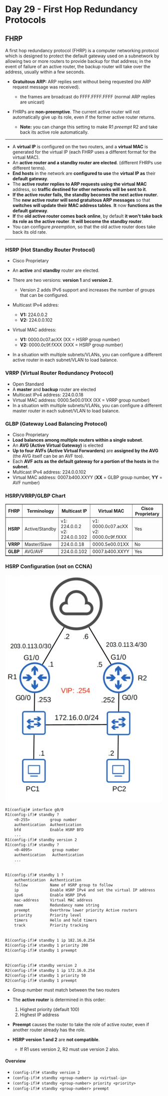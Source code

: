 # Day 29 - First Hop Redundancy Protocols

## FHRP

A first hop redundancy protocol (FHRP) is a computer networking protocol which is designed to protect the default gateway used on a subnetwork by allowing two or more routers to provide backup for that address; in the event of failure of an active router, the backup router will take over the address, usually within a few seconds.

-   **Gratuitous ARP:** ARP replies sent without being requested (no ARP request message was received).

    -   the frames are broadcast do FFFF.FFFF.FFFF (normal ARP replies are unicast)

-   FHRPs are **non-preemptive**. The current active router will not automatically give up its role, even if the former active router returns.
    -   **Note:** you can change this setting to make R1 _preempt_ R2 and take back its active role automatically.

---

-   A **virtual IP** is configured on the two routers, and a **virtual MAC** is generated for the virtual IP (each FHRP uses a different format for the virtual MAC).
-   An **active router and a standby router are elected**. (different FHRPs use different terms).
-   **End hosts** in the network are **configured to use** the **virtual IP as** their **default gateway**.
-   The **active router replies to ARP requests using the virtual MAC** address, so **traffic destined for other networks will be sent to it**.
-   **If the active router fails, the standby becomes the next active router**. The **new active router will send gratuitous ARP messages** so that **switches will update their MAC address tables**. **It** now **functions as the default gateway**.
-   **If** the **old active router comes back online**, by default **it won't take back its role as the active router**. **It will become the standby router**.
-   You can configure _preemption_, so that the old active router does take back its old rate.

---

### HSRP (Hot Standby Router Protocol)

-   Cisco Proprietary
-   An **active** and **standby** router are elected.
-   There are two versions: **version 1** and **version 2**.

    -   Version 2 adds IPv6 support and increases the number of groups that can be configured.

-   Multicast IPv4 addres:

    -   **V1:** 224.0.0.2
    -   **V2:** 224.0.0.102

-   Virtual MAC address:

    -   **V1:** 0000.0c07.acXX (XX = HSRP group number)
    -   **V2:** 0000.0c9f.fXXX (XXX = HSRP group number)

-   In a situation with multiple subnets/VLANs, you can configure a different active router in each subnet/VLAN to load balance.

### VRRP (Virtual Router Redundancy Protocol)

-   Open Standard
-   A **master** and **backup** router are elected
-   Multicast IPv4 address: 224.0.0.18
-   Virtual MAC address: 0000.5e00.01XX (XX = VRRP group number)
-   In a situation with multiple subnets/VLANs, you can configure a different master router in each subnet/VLAN to load balance.


### GLBP (Gateway Load Balancing Protocol)

- Cisco Proprietary
- **Load balances among multiple routers within a single subnet**.
- An **AVG (Active Virtual Gateway)** is elected
- **Up to four** **AVFs (Active Virtual Forwarders)** are **assigned by the AVG** (the AVG itself can be an AVF too).
- Each **AVF acts as the default gateway for a portion of the hosts** **in** the **subnet**.
- Multicast IPv4 address: 224.0.0.102
- Virtual MAC address: 0007.b400.XXYY (**XX** = GLBP group number, **YY** = AVF number)

### HSRP/VRRP/GLBP Chart

<table border=1>
    <tr>
        <th>
            FHRP
        </th>
        <th>
            Terminology
        </th>
        <th>
            Multicast IP
        </th>
        <th>
            Virtual MAC
        </th>
        <th>
            Cisco Proprietary
        </th>
    </tr>
    <tr>
        <td>
            <b>HSRP</b>
        </td>
        <td>
            Active/Standby
        </td>
        <td>
            v1: 224.0.0.2 </br>
            v2: 224.0.0.102
        </td>
        <td>
            v1: 0000.0c07.acXX</br>
            v2: 0000.0c9f.fXXX
        </td>
        <td>
            Yes
        </td>
    </tr>
    <tr>
        <td>
            <b>VRRP</b>
        </td>
        <td>
            Master/Slave
        </td>
        <td>
            224.0.0.18
        </td>
        <td>
            0000.5e00.01XX
        </td>
        <td>
            No
        </td>
    </tr>    <tr>
        <td>
            <b>GLBP</b>
        </td>
        <td>
            AVG/AVF
        </td>
        <td>
            224.0.0.102
        </td>
        <td>
            0007.b400.XXYY
        </td>
        <td>
            Yes
        </td>
    </tr>
</table>


### HSRP Configuration (not on CCNA)

![net-top-ex](assets/day29/net-top-ex.png)

```
R1(config)# interface g0/0
R1(config-if)# standby ?
    <0-255>         group number
    authentication  Authentication
    bfd             Enable HSRP BFD
    ...
R1(config-if)# standby version 2
R1(config-if)# standby ?
    <0-4095>         group number
    authentication   Authentication
    ...


R1(config-if)# standby 1 ?
    authentication  Authentication
    follow          Name of HSRP group to follow
    ip              Enable HSRP IPv4 and set the virtual IP address
    ipv6            Enable HSRP IPv6
    mac-address     Virtual MAC address
    name            Redundancy name string
    preempt         Overthrow lower priority Active routers
    priority        Priority level
    timers          Hello and hold timers
    track           Priority tracking   


R1(config-if)# standby 1 ip 182.16.0.254
R1(config-if)# standby 1 priority 200
R1(config-if)# standby 1 preempt


R2(config-if)# standby version 2
R2(config-if)# standby 1 ip 172.16.0.254
R2(config-if)# standby 1 priority 50
R2(config-if)# standby 1 preempt

```

- Group number must match between the two routers

- The **active router** is determined in this order:
    1) Highest priority (default 100)
    2) Highest IP address

- **Preempt** causes the router to take the role of active router, even if another router already has the role.

- **HSRP version 1 and 2** are **not compatible**.
    - If R1 uses version 2, R2 must use version 2 also.

#### Overview

- `(config-if)# standby version 2`
- `(config-if)# standby <group-number> ip <virtual-ip>`
- `(config-if)# standby <group-number> priority <priority>`
- `(config-if)# standby <group-number> preempt`